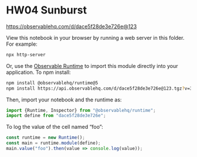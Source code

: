 # HW04 Sunburst

https://observablehq.com/d/dace5f28de3e726e@123

View this notebook in your browser by running a web server in this folder. For
example:

~~~sh
npx http-server
~~~

Or, use the [Observable Runtime](https://github.com/observablehq/runtime) to
import this module directly into your application. To npm install:

~~~sh
npm install @observablehq/runtime@5
npm install https://api.observablehq.com/d/dace5f28de3e726e@123.tgz?v=3
~~~

Then, import your notebook and the runtime as:

~~~js
import {Runtime, Inspector} from "@observablehq/runtime";
import define from "dace5f28de3e726e";
~~~

To log the value of the cell named “foo”:

~~~js
const runtime = new Runtime();
const main = runtime.module(define);
main.value("foo").then(value => console.log(value));
~~~
